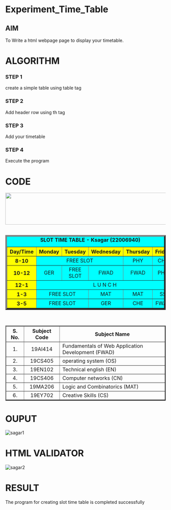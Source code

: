 # Experiment_Time_Table

## AIM
To Write a html webpage page to display your timetable.

# ALGORITHM
### STEP 1
create a simple table using table tag

### STEP 2
Add header row using th tag

### STEP 3
Add your timetable

### STEP 4
Execute the program

# CODE
<!DOCTYPE html>
<html lang="en">
<head>
<title>Slot Timetable</title>
</head>
<body>
<center>
<img src="/static/images/logo2.png" height="100" width="540">
</center>
<br>
<table align="center" width="540" cellspacing="2" cellpadding="4" border="5" bgcolor="cyan">
<caption><b>SLOT TIME TABLE - Ksagar (22006940)</b></caption>
<tr align="center">
<th bgcolor="yellow">Day/Time</th>
<th bgcolor="yellow">Monday</th>
<th bgcolor="yellow">Tuesday</th>
<th bgcolor="yellow">Wednesday</th>
<th bgcolor="yellow">Thursday</th>
<th bgcolor="yellow">Friday</th>
</tr>
<tr align="center">
<th bgcolor="yellow">8-10</th>
<td colspan="3">FREE SLOT</td>
<td>PHY</td>
<td>CHE</td>
</tr>
<tr align="center">
<th bgcolor="yellow">10-12</th>
<td>GER</td>
<td> FREE SLOT </td>
<td>FWAD</td>
<td>FWAD</td>
<td>PHY</td>
</tr>
<tr>
<th bgcolor="yellow">12-1</th>
<td colspan="5" align="center">L U N C H</td>
</tr>
<tr align="center">
<th bgcolor="yellow">1-3</th>
<td colspan="2"> FREE SLOT </td>
<td>MAT</td>
<td>MAT</td>
<td>SS</td>
</tr>
<tr align="center">
<th bgcolor="yellow">3-5</th>
<td colspan="2"> FREE SLOT </td>
<td>GER</td>
<td>CHE</td>
<td>FWAD</td>
</tr>
</table>
<br>
<table align="center" cellspacing="2" cellpadding="4" border="2">
<tr align="center">
<th>S. No.</th>
<th>Subject Code</th>
<th>Subject Name</th>
</tr>
<tr>
<td align="center">1.</td>
<td align="center">19AI414</td>
<td>Fundamentals of Web Application Development (FWAD)</td>
</tr>
<tr>
<td align="center">2.</td>
<td align="center">19CS405</td>
<td>operating system (OS)</td>
</tr>
<tr>
<td align="center">3.</td>
<td align="center">19EN102</td>
<td>Technical english (EN)</td>
</tr>
<tr>
<td align="center">4.</td>
<td align="center">19CS406</td>
<td>Computer networks (CN)</td>
</tr>
<tr>
<td align="center">5.</td>
<td align="center">19MA206</td>
<td>Logic and Combinatorics (MAT)</td>
</tr>
<tr>
<td align="center">6.</td>
<td align="center">19EY702</td>
<td>Creative Skills (CS)</td>
</tr>
</table>
</body>
</html>

# OUPUT
![sagar1](https://user-images.githubusercontent.com/121165786/233262698-ac86240e-7699-4c7e-a272-bae8e91859a4.png)


# HTML VALIDATOR
![sagar2](https://user-images.githubusercontent.com/121165786/233257863-dac76bba-3124-40fa-aac7-459d533853ce.png)



# RESULT
The program for creating slot time table is completed successfully
